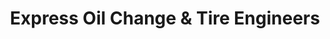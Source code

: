 ---
title: "Express Oil Change & Tire Engineers"
url: /atlanta/express-oil-change-und-tire-engineers/
shop: Reifen
---